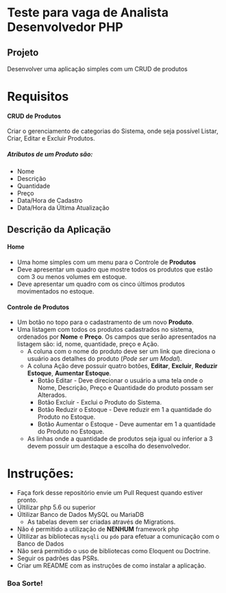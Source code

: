 # Teste para vaga de Analista Desenvolvedor PHP

## Projeto
Desenvolver uma aplicação simples com um CRUD de produtos

# Requisitos

#### CRUD de Produtos

Criar o gerenciamento de categorias do Sistema, onde seja possível Listar, Criar, Editar e Excluir Produtos.


##### Atributos de um Produto são:
- Nome
- Descrição
- Quantidade
- Preço
- Data/Hora de Cadastro
- Data/Hora da Última Atualização

## Descrição da Aplicação

#### Home

- Uma home simples com um menu para o Controle de **Produtos**
- Deve apresentar um quadro que mostre todos os produtos que estão com 3 ou menos volumes em estoque.
- Deve apresentar um quadro com os cinco últimos produtos movimentados no estoque.

#### Controle de Produtos

- Um botão no topo para o cadastramento de um novo **Produto**.
- Uma listagem com todos os produtos cadastrados no sistema, ordenados por **Nome** e **Preço**. Os campos que serão apresentados na listagem são: id, nome, quantidade, preço e Ação.
    - A coluna com o nome do produto deve ser um link que direciona o usuário aos detalhes do produto (*Pode ser um Modal*).
    - A coluna Ação deve possuir quatro botões, **Editar**, **Excluir**, **Reduzir Estoque**, **Aumentar Estoque**.
        - Botão Editar - Deve direcionar o usuário a uma tela onde o Nome, Descrição, Preço e Quantidade do produto possam ser Alterados.
        - Botão Excluir - Exclui o Produto do Sistema.
        - Botão Reduzir o Estoque - Deve reduzir em 1 a quantidade do Produto no Estoque.
        - Botão Aumentar o Estoque - Deve aumentar em 1 a quantidade do Produto no Estoque.
    - As linhas onde a quantidade de produtos seja igual ou inferior a 3 devem possuir um destaque a escolha do desenvolvedor.


# Instruções:
- Faça fork desse repositório envie um Pull Request quando estiver pronto.
- Últilizar php 5.6 ou superior
- Últilizar Banco de Dados MySQL ou MariaDB
    - As tabelas devem ser criadas através de Migrations.
- Não é permitido a utilização de **NENHUM** framework php
- Últilizar as bibliotecas `mysqli` ou `pdo` para efetuar a comunicação com o Banco de Dados
- Não será permitido o uso de bibliotecas como Eloquent ou Doctrine.
- Seguir os padrões das PSRs.
- Criar um README com as instruções de como instalar a aplicação.


### Boa Sorte!
